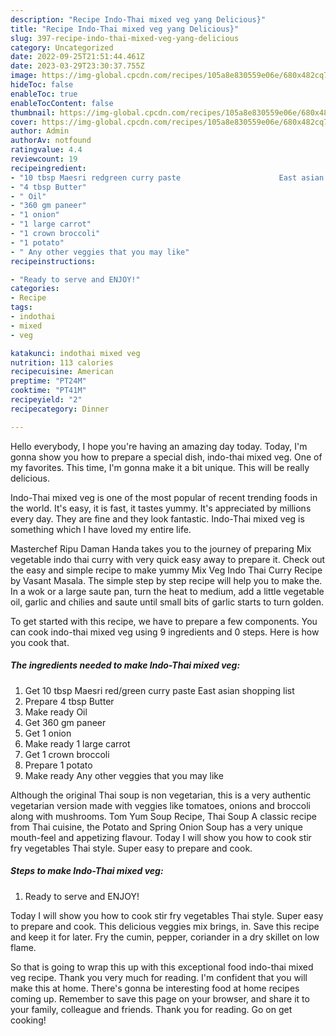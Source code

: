 ```yaml
---
description: "Recipe Indo-Thai mixed veg yang Delicious}"
title: "Recipe Indo-Thai mixed veg yang Delicious}"
slug: 397-recipe-indo-thai-mixed-veg-yang-delicious
category: Uncategorized
date: 2022-09-25T21:51:44.461Z
date: 2023-03-29T23:30:37.755Z
image: https://img-global.cpcdn.com/recipes/105a8e830559e06e/680x482cq70/indo-thai-mixed-veg-recipe-main-photo.jpg
hideToc: false
enableToc: true
enableTocContent: false
thumbnail: https://img-global.cpcdn.com/recipes/105a8e830559e06e/680x482cq70/indo-thai-mixed-veg-recipe-main-photo.jpg
cover: https://img-global.cpcdn.com/recipes/105a8e830559e06e/680x482cq70/indo-thai-mixed-veg-recipe-main-photo.jpg
author: Admin
authorAv: notfound
ratingvalue: 4.4
reviewcount: 19
recipeingredient:
- "10 tbsp Maesri redgreen curry paste                      East asian shopping list"
- "4 tbsp Butter"
- " Oil"
- "360 gm paneer"
- "1 onion"
- "1 large carrot"
- "1 crown broccoli"
- "1 potato"
- " Any other veggies that you may like"
recipeinstructions:

- "Ready to serve and ENJOY!"
categories:
- Recipe
tags:
- indothai
- mixed
- veg

katakunci: indothai mixed veg 
nutrition: 113 calories
recipecuisine: American
preptime: "PT24M"
cooktime: "PT41M"
recipeyield: "2"
recipecategory: Dinner

---
```



Hello everybody, I hope you're having an amazing day today. Today, I'm gonna show you how to prepare a special dish, indo-thai mixed veg. One of my favorites. This time, I'm gonna make it a bit unique. This will be really delicious.

Indo-Thai mixed veg is one of the most popular of recent trending foods in the world. It's easy, it is fast, it tastes yummy. It's appreciated by millions every day. They are fine and they look fantastic. Indo-Thai mixed veg is something which I have loved my entire life.

Masterchef Ripu Daman Handa takes you to the journey of preparing Mix vegetable indo thai curry with very quick easy away to prepare it. Check out the easy and simple recipe to make yummy Mix Veg Indo Thai Curry Recipe by Vasant Masala. The simple step by step recipe will help you to make the. In a wok or a large saute pan, turn the heat to medium, add a little vegetable oil, garlic and chilies and saute until small bits of garlic starts to turn golden.


To get started with this recipe, we have to prepare a few components. You can cook indo-thai mixed veg using 9 ingredients and 0 steps. Here is how you cook that.

<!--inarticleads1-->

##### The ingredients needed to make Indo-Thai mixed veg:

1. Get 10 tbsp Maesri red/green curry paste                      East asian shopping list
1. Prepare 4 tbsp Butter
1. Make ready  Oil
1. Get 360 gm paneer
1. Get 1 onion
1. Make ready 1 large carrot
1. Get 1 crown broccoli
1. Prepare 1 potato
1. Make ready  Any other veggies that you may like


Although the original Thai soup is non vegetarian, this is a very authentic vegetarian version made with veggies like tomatoes, onions and broccoli along with mushrooms. Tom Yum Soup Recipe, Thai Soup A classic recipe from Thai cuisine, the Potato and Spring Onion Soup has a very unique mouth-feel and appetizing flavour. Today I will show you how to cook stir fry vegetables Thai style. Super easy to prepare and cook. 

<!--inarticleads2-->

##### Steps to make Indo-Thai mixed veg:


1. Ready to serve and ENJOY!

Today I will show you how to cook stir fry vegetables Thai style. Super easy to prepare and cook. This delicious veggies mix brings, in. Save this recipe and keep it for later. Fry the cumin, pepper, coriander in a dry skillet on low flame. 

So that is going to wrap this up with this exceptional food indo-thai mixed veg recipe. Thank you very much for reading. I'm confident that you will make this at home. There's gonna be interesting food at home recipes coming up. Remember to save this page on your browser, and share it to your family, colleague and friends. Thank you for reading. Go on get cooking!
